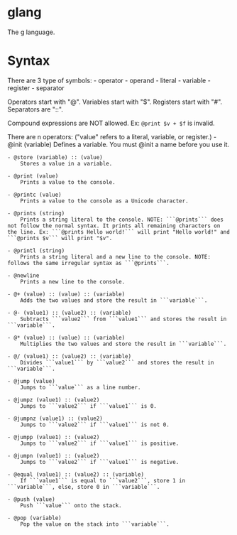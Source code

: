 # glang
The g language.

# Syntax
There are 3 type of symbols:
	- operator
	- operand
		- literal
		- variable
		- register
	- separator

Operators start with "@".
Variables start with "$".
Registers start with "#".
Separators are "::".

Compound expressions are NOT allowed. Ex: ```@print $v + $f``` is invalid.

There are n operators: ("value" refers to a literal, variable, or register.)
	- @init (variable)
		Defines a variable. You must @init a name before you use it.

	- @store (variable) :: (value)
		Stores a value in a variable.

	- @print (value)
		Prints a value to the console.

	- @printc (value)
		Prints a value to the console as a Unicode character.

	- @prints (string)
		Prints a string literal to the console. NOTE: ```@prints``` does not follow the normal syntax. It prints all remaining characters on the line. Ex: ```@prints Hello world!``` will print "Hello world!" and ```@prints $v``` will print "$v".

	- @printl (string)
		Prints a string literal and a new line to the console. NOTE: follows the same irregular syntax as ```@prints```.

	- @newline
		Prints a new line to the console.

	- @+ (value) :: (value) :: (variable)
		Adds the two values and store the result in ```variable```.

	- @- (value1) :: (value2) :: (variable)
		Subtracts ```value2``` from ```value1``` and stores the result in ```variable```.

	- @* (value) :: (value) :: (variable)
		Multiplies the two values and store the result in ```variable```.

	- @/ (value1) :: (value2) :: (variable)
		Divides ```value1``` by ```value2``` and stores the result in ```variable```.

	- @jump (value)
		Jumps to ```value``` as a line number.

	- @jumpz (value1) :: (value2)
		Jumps to ```value2``` if ```value1``` is 0.

	- @jumpnz (value1) :: (value2)
		Jumps to ```value2``` if ```value1``` is not 0.

	- @jumpp (value1) :: (value2)
		Jumps to ```value2``` if ```value1``` is positive.

	- @jumpn (value1) :: (value2)
		Jumps to ```value2``` if ```value1``` is negative.

	- @equal (value1) :: (value2) :: (variable)
		If ```value1``` is equal to ```value2```, store 1 in ```variable```, else, store 0 in ```variable```.

	- @push (value)
		Push ```value``` onto the stack.

	- @pop (variable)
		Pop the value on the stack into ```variable```.
